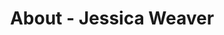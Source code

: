 ---
id: jessica_weaver
permalink: "/about/jessica_weaver"
full_name: Jessica Weaver
title: About - Jessica Weaver
role: Program Director
image:
about: 
github: 
linkedin: https://www.linkedin.com/in/jessica-weaver-a5235319/
featimg: "/assets/aboutBanner1.jpg"
layout: about/profile
weight: 10
---